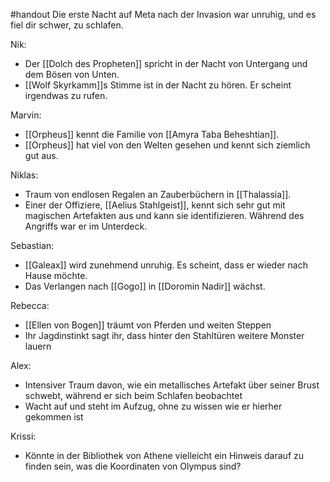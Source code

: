 #handout 
Die erste Nacht auf Meta nach der Invasion war unruhig, und es fiel dir schwer, zu schlafen.

Nik:
- Der [[Dolch des Propheten]] spricht in der Nacht von Untergang und dem Bösen von Unten.
- [[Wolf Skyrkamm]]s Stimme ist in der Nacht zu hören. Er scheint irgendwas zu rufen.

Marvin:
- [[Orpheus]] kennt die Familie von [[Amyra Taba Beheshtian]].
- [[Orpheus]] hat viel von den Welten gesehen und kennt sich ziemlich gut aus.

Niklas:
- Traum von endlosen Regalen an Zauberbüchern in [[Thalassia]].
- Einer der Offiziere, [[Aelius Stahlgeist]], kennt sich sehr gut mit magischen Artefakten aus und kann sie identifizieren. Während des Angriffs war er im Unterdeck.

Sebastian:
- [[Galeax]] wird zunehmend unruhig. Es scheint, dass er wieder nach Hause möchte.
- Das Verlangen nach [[Gogo]] in [[Doromin Nadir]] wächst.

Rebecca:
- [[Ellen von Bogen]] träumt von Pferden und weiten Steppen
- Ihr Jagdinstinkt sagt ihr, dass hinter den Stahltüren weitere Monster lauern

Alex:
- Intensiver Traum davon, wie ein metallisches Artefakt über seiner Brust schwebt, während er sich beim Schlafen beobachtet
- Wacht auf und steht im Aufzug, ohne zu wissen wie er hierher gekommen ist

Krissi:
- Könnte in der Bibliothek von Athene vielleicht ein Hinweis darauf zu finden sein, was die Koordinaten von Olympus sind?
